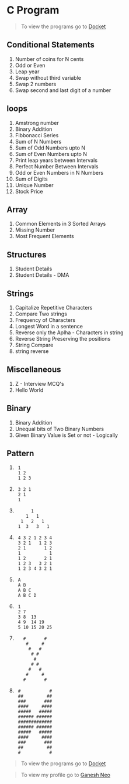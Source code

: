 # C Program

> To view the programs go to [Docket](https://github.com/GaneshNeo/Docket.git)

## Conditional Statements

1. Number of coins for N cents
2. Odd or Even
3. Leap year
4. Swap without third variable
5. Swap 2 numbers
6. Swap second and last digit of a number

## loops

1. Amstrong number
2. Binary Addition
3. Fibbonacci Series
4. Sum of N Numbers
5. Sum of Odd Numbers upto N
6. Sum of Even Numbers upto N
7. Print leap years between Intervals
8. Perfect Number Between Intervals
9. Odd or Even Numbers in N Numbers
10. Sum of Digits
11. Unique Number 
12. Stock Price

## Array

1. Common Elements in 3 Sorted Arrays
2. Missing Number
3. Most Frequent Elements

## Structures

1. Student Details
2. Student Details - DMA

## Strings

1. Capitalize Repetitive Characters
2. Compare Two strings
3. Frequency of Characters
4. Longest Word in a sentence
5. Reverse only the Aplha - Characters in string
6. Reverse String Preserving the positions
7. String Compare
8. string reverse

## Miscellaneous

1. Z - Interview MCQ's
2. Hello World

## Binary
1. Binary Addition
2. Unequal bits of Two Binary Numbers
3. Given Binary Value is Set or not - Logically

## Pattern

1.      1
        1 2
        1 2 3
    
2.      3 2 1 
        2 1
        1

3.           1
           1   1
         1   2   1
        1  3   3   1

4.      4 3 2 1 2 3 4
        3 2 1   1 2 3
        2 1       1 2
        1           1
        1 2       2 1
        1 2 3   3 2 1
        1 2 3 4 3 2 1

5.      A
        A B
        A B C
        A B C D
        
6.      1
        2 7  
        3 8  13 
        4 9  14 19
        5 10 15 20 25

7.        #       #
           #     #
            #   #
             # #
              #
             # #
            #   #
           #     #
          #       #


8.      #           #
        ##         ##        
        ###       ###
        ####     ####
        #####   #####
        ###### ######
        #############
        ###### ######
        #####   #####
        ####     ####
        ###       ###
        ##         ##
        #           #


> To view the programs go to [Docket](https://github.com/GaneshNeo/Docket.git)

> To view my profile go to [Ganesh Neo](https://github.com/GaneshNeo)
    